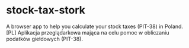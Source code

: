 # stock-tax-stork
A browser app to help you calculate your stock taxes (PIT-38) in Poland. [PL] Aplikacja przeglądarkowa mająca na celu pomoc w obliczaniu podatków giełdowych (PIT-38).
